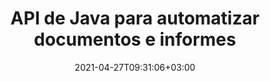 ---
############################# Static ############################
layout: "product"
date: 2021-04-27T09:31:06+03:00
draft: false

product: "Assembly"
product_tag: "assembly"
platform: "Java"
platform_tag: "java"

############################# Head ############################
head_title: "API de generador de informes dinámicos y ensamblaje de automatización de documentos de Java"
head_description: "API de Java para automatización de documentos, ensamblaje e informes. Cree informes a partir de plantillas personalizadas. Ensamble PDF Word Excel PPTX HTML de fuentes de datos DB, JSON, OData y XML."

############################# Header ############################
title: "API de Java para automatizar documentos e informes"
description: "Crear aplicaciones de automatización de documentos para obtener datos; colóquelo en plantillas personalizables y genere informes dinámicos a través de la API de Java."
button:
    enable: true

############################# SubMenu ############################
submenu:
    enable: true
    
    left:
        img_alt: "GroupDocs.Assembly for Java"
        image: "/border/groupdocs-assembly-java.svg"
        product: "GroupDocs.Assembly"
        platform: "Java"

    middle:
        button:
            # button loop
            - link: "#overview"
              text: "Visión de conjunto"

            # button loop
            - link: "#features"
              text: "Características"

            # button loop
            - link: "#support"
              text: "Support"

            # button loop
            - link: "https://products.groupdocs.app/assembly"
              text: "Live Demo"

            # button loop
            - link: "https://purchase.groupdocs.com/pricing/assembly/java"
              text: "Precios"

    right:
        link_download: "https://downloads.groupdocs.com/assembly"
        link_learn: "https://docs.groupdocs.com/assembly/java/"
        link_buy: "https://purchase.groupdocs.com"

############################# Visión de conjunto ############################
overview:
    enable: true
    content: |
      GroupDocs.Assembly for Java API lo ayuda a desarrollar rápidamente aplicaciones de informes y automatización de documentos en Java para generar informes personalizados a partir de plantillas sin instalar ningún software externo. El motor de generación de informes obtiene datos del documento de plantilla, los ensambla y genera informes en el formato de salida especificado de acuerdo con la sintaxis definida. Le permite configurar e insertar propiedades de formato de elementos de plantilla de forma dinámica y admite varias fuentes de datos (JSON, XML, OData, bases de datos, CSV, hoja de cálculo como tabla de datos, tabla de procesamiento de texto como tabla de datos y bases de datos) para recuperar datos.

      La biblioteca de ensamblaje de documentos reconoce múltiples formatos de documentos y le permite crear plantillas en todos los tipos de archivos admitidos, como PDF, HTML, correo electrónico de Outlook, oficina de Microsoft Word, hojas de cálculo de Excel, presentaciones de PowerPoint y texto. Es compatible con la sintaxis de plantilla basada en LINQ y los usuarios también pueden configurar e insertar propiedades de formato de elementos de plantilla de forma dinámica.

      GroupDocs.Assembly para Java es fácil de integrar con aplicaciones Java nuevas o existentes. Es altamente compatible con todas las versiones de Java y es compatible con los sistemas operativos más populares (Windows, Linux, MacOS) que pueden ejecutar el tiempo de ejecución de Java.
    tabs:
      enable: true     
      
      ## TAB ONE ##
      tab_one:
        description: |
          A continuación se muestra una descripción general de GroupDocs.Assembly para Java:

        right:
          enable: true
          icon: "fab fa-html5"
          title: "Visión de conjunto"
          content: |
            * Formulación de datos
            * Formateo de datos
            * Automatización de datos
            * Crear plantilla
            * Formato de elemento de plantilla
            * La generación del informe
      
      ## TAB TWO ##
      tab_two:
        description: |
          Los [formatos de archivo de documento admitidos](https://docs.groupdocs.com/assembly/java/supported-document-formats/) para la API de generación de documentos de Java se enumeran a continuación.

        left:
          enable: true
          table:
            # table loop
            - title: "Formatos de oficina de Microsoft"
              content: |
                * **Word**: DOC, DOCX, DOT, DOTX, DOTM, DOCM, RTF, WordprocessingML (XML)
                * **Excel**: XLS, XLSX, XLSM, XLSB, XLT, XLTM, XLTX, SpreadsheetML (XML)
                * **PowerPoint**: PPT, PPTX, PPTM, PPS, PPSX, PPSM, POTX, POTM
                * **Outlook**: EML, EMLX, MSG, MHT

            # table loop
            - title: "Fuentes de datos admitidas"
              content: |
                * Base de datos
                * XML
                * OData
                * JSON
                * CSV
                * Objetos .NET personalizados
                * Hoja de cálculo como tabla de datos
                * Tabla de procesamiento de textos como tabla de datos

        right:
          enable: true
          table:
            # table loop
            - title: "Otros formatos"
              content: |
                * **OpenOffice Document Formats**: ODT, OTT, ODS, ODP
                * **Email**: MHT, MHTML
                * **Web**: HTML
                * **Markdown Documentación File**: MD
                * **Other**: TXT

            # table loop
            - title: "Compatibilidad con montaje entre formatos"
              content: |
                * Word Processing **TO** Word Processing, HTML, PDF, XPS, TIFF, MHTML, Markdown, TXT, XAML, OpenXPS, EPUB, SVG, PS, PCL
                * Spreadsheet **TO** Spreadsheet, HTML, PDF, XPS, TIFF, MHTML
                * Presentation **TO** Presentation, HTML, PDF, XPS, TIFF
                * Email **TO** Word Processing, Email, HTML, PDF, XPS, TIFF, MHTML, Markdown, TXT, XAML, OpenXPS, EPUB, SVG, PS, PCL
                * HTML & TXT **TO** Word Processing, HTML, PDF, XPS, TIFF, MHTML, Markdown, TXT, XAML, OpenXPS, EPUB, SVG, PS, PCL

      ## TAB THREE ##
      tab_three:
        description: |
          GroupDocs.Assembly for Java supports following Sistemas operativos, Frameworks & Gerente de empaquetacións:
        
        left:
          enable: true
          table:
            # table loop
            - icon: "fab fa-windows"
              title: "Sistemas operativos"
              content: |
                * Microsoft Windows Desktop
                * Microsoft Windows Server
                * Linux
                * MacOS

            # table loop
            - icon: "fas fa-code"
              title: "Marcos compatibles"
              content: |
                * Java 7 (1.7) y superior

        right:
          enable: true
          table:
            # table loop
            - icon: "fas fa-cogs"
              title: "Entornos de desarrollo"
              content: |
                * NetBeans
                * IntelliJ IDEA
                * Eclipse
            # table loop
            - icon: "fas fa-tools"
              title: "Herramienta de automatización de compilación"
              content: |
                * Maven

############################# Características ############################
features:
    enable: true
    title: "Características de GroupDocs.Assembly para Java"

    feature:
      # feature loop
      - icon: "fas fa-copy"
        content: "Ajuste la imagen en el cuadro de texto de Word, Excel, presentaciones y correos electrónicos mientras conserva la relación de imagen"

      # feature loop
      - icon: "fas fa-eye"
        content: "Usar fórmulas y realizar operaciones de datos secuenciales: aplicar fórmulas durante el ensamblaje de la hoja de cálculo"

      # feature loop
      - icon: "fas fa-bolt"
        content: "Aplicar formato Upper, Lower, Capital, FirstCap a cadenas en la sintaxis de plantilla"
      
      # feature loop
      - icon: "fas fa-file-powerpoint"
        content: "Soporte de sintaxis de plantilla Formato de naturaleza numérica ordinal, cardinal y alfabética"

      # feature loop
      - icon: "fas fa-code"
        content: "Admite documentos de plantilla con variables personalizadas y comentarios de texto dentro de etiquetas de sintaxis de plantilla"

      # feature loop
      - icon: "fas fa-cloud"
        content: "Insertar dinámicamente el contenido del documento en el informe"

      # feature loop
      - icon: "fas fa-remove-format"
        content: "Configure dinámicamente el color de fondo de los documentos HTML y genere códigos de barras en los informes"

      # feature loop
      - icon: "fas fa-comment-slash"
        content: "Inserte dinámicamente hipervínculos en informes y aplique atributos al cuerpo del mensaje de correo electrónico"

      # feature loop
      - icon: "fas fa-location-arrow"
        content: "Adjunte dinámicamente archivos adjuntos de correo electrónico y actualice campos durante el ensamblaje de documentos de procesamiento de texto"

      # feature loop
      - icon: "fas fa-border-all"
        content: "Compatibilidad con NEXT Field Analogue de Microsoft Word"

      # feature loop
      - icon: "fas fa-wrench"
        content: "Agregue dinámicamente enlaces y marcadores a formatos de documentos y asigne nombres a los rangos de celdas de las hojas de cálculo de Excel"

      # feature loop
      - icon: "fas fa-columns"
        content: "Cargar y guardar formatos de documentos de presentación POT y OTP ensamblados"

      # feature loop
      - icon: "fas fa-file-word"
        content: "Formato de plantilla para elementos numéricos, de texto, de imagen, de fecha y hora y de gráfico"

      # feature loop
      - icon: "fas fa-envelope"
        content: "Inserte dinámicamente imágenes y documentos desde bytes codificados en Base64"

      # feature loop
      - icon: "fas fa-print"
        content: "Sintaxis de plantilla basada en LINQ"

      # feature loop
      - icon: "fas fa-file-archive"
        content: "Cambiar formato de archivo ensamblado usando especificaciones explícitas o extensión de archivo"

      # feature loop
      - icon: "fas fa-lock"
        content: "Lista ordenada admitida para Markdown: guarde correos electrónicos y documentos de Word recién ensamblados en Markdown"

      # feature loop
      - icon: "fas fa-file-code"
        content: "Genere varios tipos de informes, por ejemplo, gráficos, imágenes, tablas, listas y más"
      
      # feature loop
      - icon: "fas fa-fill-drip"
        content: "Errores de sintaxis de plantilla en línea en documentos generados en lugar de lanzamiento de excepciones"

      # feature loop
      - icon: "fas fa-file-excel"
        content: "Reinicie dinámicamente una lista numerada en documentos de Word, así como correos electrónicos con cuerpos HTML y RTF"

      # feature loop
      - icon: "fas fa-heading"
        content: "Compatibilidad con tablas, enlaces automáticos, enlaces en línea e imágenes para documentos Markdown ensamblados"

      # feature loop
      - icon: "fas fa-project-diagram"
        content: "Genere dinámicamente códigos de barras (GS1-128 AI 8102 Cupón extendido y cupón UPCA y GS1 Databar"

      # feature loop
      - icon: "fas fa-cube"
        content: "Cargue documentos de plantilla desde HTML con recursos y guarde Word, Excel, PowerPoint y correos electrónicos ensamblados en HTML con recursos"

    more_feature:
      # more_feature_loop
      - title: "Manipular elementos de plantilla"
        content: |
          Manipule numerosos elementos de plantilla con GroupDocs.Assembly para la API de Java. Los elementos de plantilla con los que puede trabajar incluyen bloques de texto, imágenes, hipervínculos, bloques HTML, códigos de barras (a través de fuentes de códigos de barras) y gráficos. También puede aplicar bloques repetidos y bloques condicionales para elementos de lista y filas de tablas. Fusión dinámica de celdas de tabla que contienen el mismo texto, basada en expresiones de plantilla para documentos, presentaciones, hojas de cálculo y correos electrónicos con cuerpos HTML y RTF.
      
      # more_feature_loop
      - title: "Manipular informes de lista"
        content: |
          El uso de GroupDocs.Assembly para la API de Java admite los siguientes tipos de informes de lista:

          * Lista con viñetas
          * Lista numerada
          * Colored Lista numerada

      # more_feature_loop
      - title: "Manipular informes de gráficos"
        content: |
          GroupDocs.Assembly para Java admite el siguiente tipo de informes de gráficos:

          * Gráfico de burbujas, que muestra tres dimensiones de datos
          * Gráfico de columnas
          * Gráfico circular
          * Gráfico de dispersión
          * Gráfico de series (a color)

      # more_feature_loop
      - title: "Manipular informes de tablas"
        content: |
          GroupDocs.Assembly para Java admite los siguientes tipos de informes de tabla:

          * Tabla maestro-detalle
          * Tabla con filas resaltadas
          * Tabla con contenido alternativo
          * Tabla con Filtrado, Agrupación y Ordenación

          También puede usar las bandas de datos en las filas de la tabla.

      # more_feature_loop
      - title: "Manipular informes de gráficos"
        content: |
          La integración de GroupDocs.Assembly para la API de Java con su aplicación Java es muy sencilla. Lo que sigue es un bloque de código de ejemplo que genera un informe en formato OpenDocument usando Java: 

          ```java
          DocumentAssembler assembler = new DocumentAssembler();
          assembler.assembleDocument("D:\\WordTemplates\\Nested External Document.docx", "D:\\WordReports\\Nested External Document.docx", 
          new DataSourceInfo( new DataStorage(), null));
          ```

############################# Support ############################
support:
    enable: true

############################# Solutions ############################
solutions:
    enable: true
    title: "GroupDocs.Assembly ofrece API de visualización de documentos para otros entornos de desarrollo populares"

    solution:
        # solution loop
        - img_alt: "GroupDocs.Assembly for .NET"
          image: "/border/groupdocs-assembly-net.svg"
          product: "GroupDocs.Assembly"
          platform: ".NET"
          link: "/assembly/net/"

############################# Back to top ###############################
back_to_top:
  enable: true
---